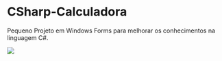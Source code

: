 # CSharp-Calculadora

Pequeno Projeto em Windows Forms para melhorar os conhecimentos na linguagem C#.

![](https://i.imgur.com/kgVhCsX.png)
